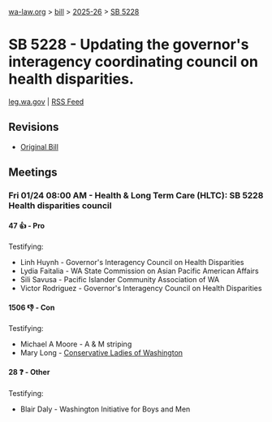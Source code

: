 [wa-law.org](/) > [bill](/bill/) > [2025-26](/bill/2025-26/) > [SB 5228](/bill/2025-26/sb/5228/)

# SB 5228 - Updating the governor's interagency coordinating council on health disparities.
[leg.wa.gov](https://app.leg.wa.gov/billsummary?BillNumber=5228&Year=2025&Initiative=false) | [RSS Feed](./rss.xml)

## Revisions
* [Original Bill](1/)

## Meetings
### Fri 01/24 08:00 AM - Health & Long Term Care (HLTC): SB 5228 Health disparities council
#### 47 👍 - Pro
Testifying:
* Linh Huynh - Governor's Interagency Council on Health Disparities
* Lydia Faitalia - WA State Commission on Asian Pacific American Affairs
* Sili Savusa - Pacific Islander Community Association of WA
* Victor Rodriguez - Governor's Interagency Council on Health Disparities

#### 1506 👎 - Con
Testifying:
* Michael A Moore - A & M striping
* Mary Long - [Conservative Ladies of Washington](/org/conservative_ladies_of_washington/)

#### 28 ❓ - Other
Testifying:
* Blair Daly - Washington Initiative for Boys and Men
